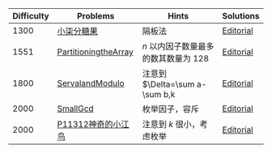 | Difficulty | Problems | Hints | Solutions |
|------------|------------|-----------|-----------|
| 1300 | [小柒分糖果](https://ac.nowcoder.com/acm/contest/103151/C) | 隔板法 | [Editorial](https://github.com/aboutliu/Daily_Problem/blob/main/2025/03/14/solution/%E5%B0%8F%E6%9F%92%E5%88%86%E7%B3%96%E6%9E%9C.md) |
| 1551 | [PartitioningtheArray](https://codeforces.com/contest/1920/problem/C) | $n$ 以内因子数量最多的数其数量为 $128$ | [Editorial](https://github.com/aboutliu/Daily_Problem/blob/main/2025/03/26/solution/PartitioningtheArray.md) |
| 1800 | [ServalandModulo](https://codeforces.com/contest/2085/problem/E) | 注意到 $\Delta=\sum a-\sum b,k | [Editorial](https://github.com/aboutliu/Daily_Problem/blob/main/2025/03/23/solution/ServalandModulo.md) |
| 2000 | [SmallGcd](https://codeforces.com/problemset/problem/1900/D) | 枚举因子，容斥 | [Editorial](https://github.com/aboutliu/Daily_Problem/blob/main/2025/03/22/solution/SmallGcd.md) |
| 2000 | [P11312神奇的小江鸟](https://www.luogu.com.cn/problem/P11312) | 注意到 $k$ 很小，考虑枚举 | [Editorial](https://github.com/aboutliu/Daily_Problem/blob/main/2025/03/25/solution/P11312神奇的小江鸟.md) |
